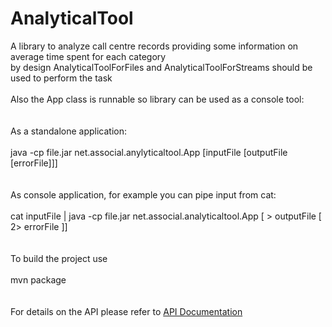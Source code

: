 # AnalyticalTool

A library to analyze call centre records providing some information on average time spent for each category <br>
by design AnalyticalToolForFiles and AnalyticalToolForStreams should be used to perform the task <br>
 <br>
Also the App class is runnable so library can be used as a console tool: <br>
 <br>
 <br>
As a standalone application: <br>
 <br>
 java -cp file.jar net.associal.anylyticaltool.App [inputFile [outputFile [errorFile]]] <br>
  <br>
  <br>
As console application, for example you can pipe input from cat: <br>
 <br>
 cat inputFile | java -cp file.jar net.associal.analyticaltool.App [ > outputFile [ 2> errorFile ]] <br>
  <br>
  <br>
To build the project use <br>
 <br>
  mvn package <br>
   <br>
   <br>
For details on the API please refer to <a href="https://github.com/OVavilkin/AnalyticalTool/blob/main/target/site/apidocs/">API Documentation</a> <br>
